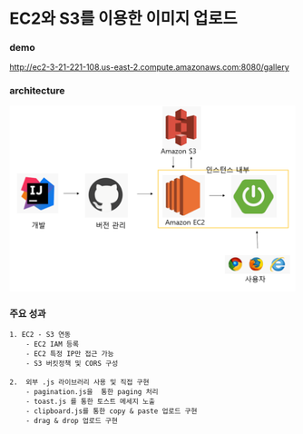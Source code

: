 # EC2와 S3를 이용한 이미지 업로드

### demo
http://ec2-3-21-221-108.us-east-2.compute.amazonaws.com:8080/gallery

### architecture
![archi.PNG](./readImg/archi.PNG)

### 주요 성과
    1. EC2 - S3 연동
        - EC2 IAM 등록
        - EC2 특정 IP만 접근 가능
        - S3 버킷정책 및 CORS 구성
    
    2.  외부 .js 라이브러리 사용 및 직접 구현
        - pagination.js을  통한 paging 처리
        - toast.js 를 통한 토스트 메세지 노출
        - clipboard.js를 통한 copy & paste 업로드 구현
        - drag & drop 업로드 구현
